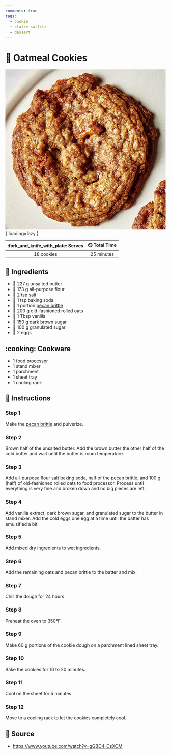 ```yaml
---
comments: true
tags:
  - cookie
  - claire-saffitz
  - dessert
---
```

# :ear_of_rice: Oatmeal Cookies

![Oatmeal Cookies][1]{ loading=lazy }

| :fork_and_knife_with_plate: Serves | :timer_clock: Total Time |
|:----------------------------------:|:-----------------------: |
| 18 cookies | 25 minutes |

## :salt: Ingredients

- :butter: 227 g unsalted butter
- :ear_of_rice: 173 g all-purpose flour
- :salt: 2 tsp salt
- :cup_with_straw: 1 tsp baking soda
- :chestnut: 1 portion [pecan brittle][2]
- :ear_of_rice: 200 g old-fashioned rolled oats
- :icecream: 1 Tbsp vanilla
- :maple_leaf: 150 g dark brown sugar
- :candy: 100 g granulated sugar
- :egg: 2 eggs

## :cooking: Cookware

- 1 food processor
- 1 stand mixer
- 1 parchment
- 1 sheet tray
- 1 cooling rack

## :pencil: Instructions

### Step 1

Make the [pecan brittle][2] and pulverize.

### Step 2

Brown half of the unsalted butter. Add the brown butter the other half of the cold butter and wait until the butter is
room temperature.

### Step 3

Add all-purpose flour salt baking soda, half of the pecan brittle, and 100 g (half) of old-fashioned rolled oats to food
processor. Process until everything is very fine and broken down and no big pieces are left.

### Step 4

Add vanilla extract, dark brown sugar, and granulated sugar to the butter in stand mixer. Add the cold eggs one egg at a
time until the batter has emulsified a bit.

### Step 5

Add mixed dry ingredients to wet ingredients.

### Step 6

Add the remaining oats and pecan brittle to the batter and mix.

### Step 7

Chill the dough for 24 hours.

### Step 8

Preheat the oven to 350°F.

### Step 9

Make 60 g portions of the cookie dough on a parchment lined sheet tray.

### Step 10

Bake the cookies for 16 to 20 minutes.

### Step 11

Cool on the sheet for 5 minutes.

### Step 12

Move to a cooling rack to let the cookies completely cool.

## :link: Source

- <https://www.youtube.com/watch?v=gGBC4-CsXOM>

[1]: <../assets/images/oatmeal-cookies.jpg>
[2]: <../desserts/pecan-brittle.md>
